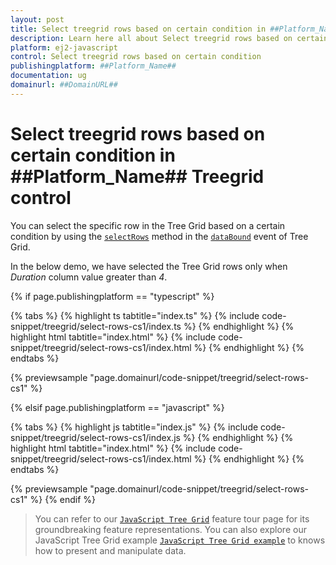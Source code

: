 ```yaml
---
layout: post
title: Select treegrid rows based on certain condition in ##Platform_Name## Treegrid control | Syncfusion
description: Learn here all about Select treegrid rows based on certain condition in Syncfusion ##Platform_Name## Treegrid control of Syncfusion Essential JS 2 and more.
platform: ej2-javascript
control: Select treegrid rows based on certain condition 
publishingplatform: ##Platform_Name##
documentation: ug
domainurl: ##DomainURL##
---
```


# Select treegrid rows based on certain condition in ##Platform_Name## Treegrid control

You can select the specific row in the Tree Grid based on a certain condition by using the [`selectRows`](../api/treegrid/#selectrows) method in the [`dataBound`](../api/treegrid/#databound) event of Tree Grid.

In the below demo, we have selected the Tree Grid rows only when *Duration* column value greater than *4*.

{% if page.publishingplatform == "typescript" %}

 {% tabs %}
{% highlight ts tabtitle="index.ts" %}
{% include code-snippet/treegrid/select-rows-cs1/index.ts %}
{% endhighlight %}
{% highlight html tabtitle="index.html" %}
{% include code-snippet/treegrid/select-rows-cs1/index.html %}
{% endhighlight %}
{% endtabs %}
        
{% previewsample "page.domainurl/code-snippet/treegrid/select-rows-cs1" %}

{% elsif page.publishingplatform == "javascript" %}

{% tabs %}
{% highlight js tabtitle="index.js" %}
{% include code-snippet/treegrid/select-rows-cs1/index.js %}
{% endhighlight %}
{% highlight html tabtitle="index.html" %}
{% include code-snippet/treegrid/select-rows-cs1/index.html %}
{% endhighlight %}
{% endtabs %}

{% previewsample "page.domainurl/code-snippet/treegrid/select-rows-cs1" %}
{% endif %}

> You can refer to our [`JavaScript Tree Grid`](https://www.syncfusion.com/javascript-ui-controls/js-tree-grid) feature tour page for its groundbreaking feature representations. You can also explore our JavaScript Tree Grid example [`JavaScript Tree Grid example`](https://ej2.syncfusion.com/demos/#/material/tree-grid/treegrid-overview.html) to knows how to present and manipulate data.